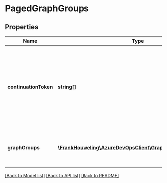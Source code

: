 # PagedGraphGroups

## Properties
Name | Type | Description | Notes
------------ | ------------- | ------------- | -------------
**continuationToken** | **string[]** | This will be non-null if there is another page of data. There will never be more than one continuation token returned by a request. | [optional] 
**graphGroups** | [**\FrankHouweling\AzureDevOpsClient\Graph\Model\GraphGroup[]**](GraphGroup.md) | The enumerable list of groups found within a page. | [optional] 

[[Back to Model list]](../README.md#documentation-for-models) [[Back to API list]](../README.md#documentation-for-api-endpoints) [[Back to README]](../README.md)


